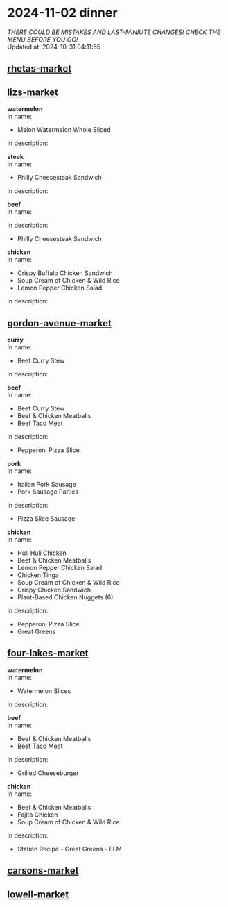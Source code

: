 # 2024-11-02 dinner  
*THERE COULD BE MISTAKES AND LAST-MINIUTE CHANGES! CHECK THE MENU BEFORE YOU GO!*  
Updated at: 2024-10-31 04:11:55  
## [rhetas-market](https://wisc-housingdining.nutrislice.com/menu/rhetas-market/dinner/2024-11-02)  
## [lizs-market](https://wisc-housingdining.nutrislice.com/menu/lizs-market/dinner/2024-11-02)  
**watermelon**  
In name:   
 - Melon Watermelon Whole Sliced  
  
In description:   
  
**steak**  
In name:   
 - Philly Cheesesteak Sandwich  
  
In description:   
  
**beef**  
In name:   
  
In description:   
 - Philly Cheesesteak Sandwich  
  
**chicken**  
In name:   
 - Crispy Buffalo Chicken Sandwich  
 - Soup Cream of Chicken & Wild Rice  
 - Lemon Pepper Chicken Salad  
  
In description:   
  
## [gordon-avenue-market](https://wisc-housingdining.nutrislice.com/menu/gordon-avenue-market/dinner/2024-11-02)  
**curry**  
In name:   
 - Beef Curry Stew  
  
In description:   
  
**beef**  
In name:   
 - Beef Curry Stew  
 - Beef & Chicken Meatballs  
 - Beef Taco Meat  
  
In description:   
 - Pepperoni Pizza Slice  
  
**pork**  
In name:   
 - Italian Pork Sausage  
 - Pork Sausage Patties  
  
In description:   
 - Pizza Slice Sausage  
  
**chicken**  
In name:   
 - Huli Huli Chicken  
 - Beef & Chicken Meatballs  
 - Lemon Pepper Chicken Salad  
 - Chicken Tinga  
 - Soup Cream of Chicken & Wild Rice  
 - Crispy Chicken Sandwich  
 - Plant-Based Chicken Nuggets (6)  
  
In description:   
 - Pepperoni Pizza Slice  
 - Great Greens  
  
## [four-lakes-market](https://wisc-housingdining.nutrislice.com/menu/four-lakes-market/dinner/2024-11-02)  
**watermelon**  
In name:   
 - Watermelon Slices  
  
In description:   
  
**beef**  
In name:   
 - Beef & Chicken Meatballs  
 - Beef Taco Meat  
  
In description:   
 - Grilled Cheeseburger  
  
**chicken**  
In name:   
 - Beef & Chicken Meatballs  
 - Fajita Chicken  
 - Soup Cream of Chicken & Wild Rice  
  
In description:   
 - Station Recipe - Great Greens - FLM  
  
## [carsons-market](https://wisc-housingdining.nutrislice.com/menu/carsons-market/dinner/2024-11-02)  
## [lowell-market](https://wisc-housingdining.nutrislice.com/menu/lowell-market/dinner/2024-11-02)  
  
